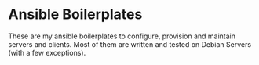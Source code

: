 # Ansible Boilerplates

These are my ansible boilerplates to configure, provision and maintain servers and clients. Most of them are written and tested on Debian Servers (with a few exceptions).